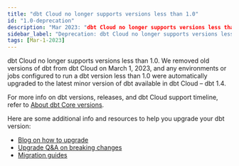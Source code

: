 ```yaml
---
title: "dbt Cloud no longer supports versions less than 1.0"
id: "1.0-deprecation"
description: "Mar 2023: "dbt Cloud no longer supports versions less than 1.0. Any jobs or environments on versions lower than 1.0 were automatically set to version 1.4."
sidebar_label: "Deprecation: dbt Cloud no longer supports versions less than 1.0"
tags: [Mar-1-2023]
---
```


dbt Cloud no longer supports versions less than 1.0. We removed old versions of dbt from dbt Cloud on March 1, 2023, and any environments or jobs configured to run a dbt version less than 1.0 were automatically upgraded to the latest minor version of dbt available in dbt Cloud – dbt 1.4. 

For more info on dbt versions, releases, and dbt Cloud support timeline, refer to [About dbt Core versions](/docs/dbt-versions/core#latest-releases).

Here are some additional info and resources to help you upgrade your dbt version:

- [Blog on how to upgrade](https://docs.getdbt.com/blog/upgrade-dbt-without-fear)
- [Upgrade Q&A on breaking changes](/docs/dbt-versions/upgrade-core-in-cloud#upgrading-legacy-versions-under-10)
- [Migration guides](/guides/migration/versions)

